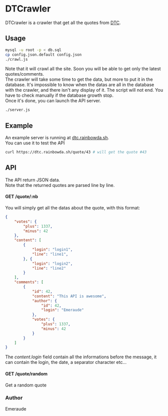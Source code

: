 # DTCrawler

DTCrawler is a crawler that get all the quotes from [DTC](https://danstonchat.com).

## Usage

```bash
mysql -u root -p < db.sql
cp config.json.default config.json
./crawl.js
```

Note that it will crawl all the site. Soon you will be able to get only the latest quotes/comments.  
The crawler will take some time to get the data, but more to put it in the database. It's impossible to know when the datas are all in the database with the crawler, and there isn't any display of it. The script will not end. You have to check manually if the database growth stop.  
Once it's done, you can launch the API server.

```bash
./server.js
```

## Example

An example server is running at [dtc.rainbowda.sh](https://dtc.rainbowda.sh).  
You can use it to test the API

```bash
curl https://dtc.rainbowda.sh/quote/43 # will get the quote #43
```

## API

The API return JSON data.  
Note that the returned quotes are parsed line by line.

#### GET /quote/:nb

You will simply get all the datas about the quote, with this format:
```json
{
	"votes": {
		"plus": 1337,
		"minus": 42
	},
	"content": [
		{
			"login": "login1",
			"line": "line1",
		}, {
			"login": "login2",
			"line": "line2"
		}
	],
	"comments": [
		{
			"id": 42,
			"content": "This API is awesome",
			"author": {
				"id": 42,
				"login": "Emeraude"
			},
			"votes": {
				"plus": 1337,
				"minus": 42
			}
		}
	]
}
```

The *content.login* field contain all the informations before the message, it can contain the login, the date, a separator character etc...

#### GET /quote/random

Get a random quote

### Author

Emeraude
